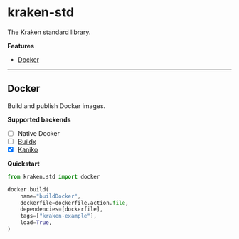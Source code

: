 # kraken-std

The Kraken standard library.

__Features__

* [Docker](#docker)

---

## Docker

  [Kaniko]: https://github.com/GoogleContainerTools/kaniko
  [Buildx]: https://docs.docker.com/buildx/working-with-buildx/

Build and publish Docker images.

__Supported backends__

* [ ] Native Docker
* [ ] [Buildx][]
* [x] [Kaniko][]

__Quickstart__

```py
from kraken.std import docker

docker.build(
    name="buildDocker",
    dockerfile=dockerfile.action.file,
    dependencies=[dockerfile],
    tags=["kraken-example"],
    load=True,
)
```
